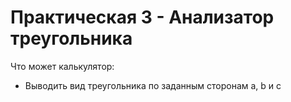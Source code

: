 # Практическая 3 - Анализатор треугольника

Что может калькулятор:
- Выводить вид треугольника по заданным сторонам a, b и c
